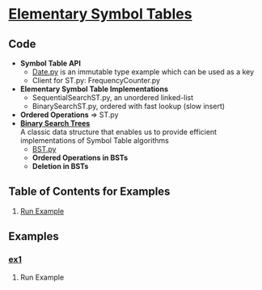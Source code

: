 # [Elementary Symbol Tables](http://algs4.cs.princeton.edu/31elementary/)

## Code
  * **Symbol Table API**     
    * [Date.py](../py/AlgsSedgewickWayne/Date.py) is an immutable type example which can be used as a key    
    * Client for ST.py: FrequencyCounter.py    
  * **Elementary Symbol Table Implementations**    
    * SequentialSearchST.py, an unordered linked-list    
    * BinarySearchST.py, ordered with fast lookup (slow insert)    
  * **Ordered Operations** => ST.py
  * [**Binary Search Trees**](http://algs4.cs.princeton.edu/32bst)    
    A classic data structure that enables us to provide efficient 
    implementations of Symbol Table algorithms
    * [BST.py](../py/AlgsSedgewickWayne/BST.py)    
    * **Ordered Operations in BSTs**    
    * **Deletion in BSTs**    

## Table of Contents for Examples
  1. [Run Example](#ex1)

## Examples 
### [ex1](#table-of-contents-for-examples)
1. Run Example

